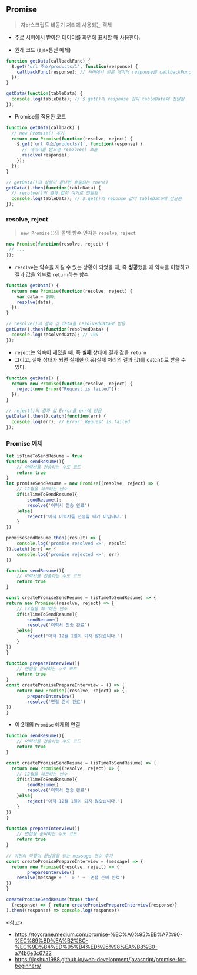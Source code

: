 ## Promise
>  자바스크립트 비동기 처리에 사용되는 객체
- 주로 서버에서 받아온 데이터를 화면에 표시할 때 사용한다.

- 원래 코드 (ajax통신 예제)
```js
function getData(callbackFunc) {
  $.get('url 주소/products/1', function(response) {
    callbackFunc(response); // 서버에서 받은 데이터 response를 callbackFunc() 함수에 넘겨줌
  });
}

getData(function(tableData) {
  console.log(tableData); // $.get()의 response 값이 tableData에 전달됨
});
```

- Promise를 적용한 코드
```js
function getData(callback) {
  // new Promise() 추가
  return new Promise(function(resolve, reject) {
    $.get('url 주소/products/1', function(response) {
      // 데이터를 받으면 resolve() 호출
      resolve(response);
    });
  });
}

// getData()의 실행이 끝나면 호출되는 then()
getData().then(function(tableData) {
  // resolve()의 결과 값이 여기로 전달됨
  console.log(tableData); // $.get()의 reponse 값이 tableData에 전달됨
});
```

### resolve, reject
> ```new Promise()```의 콜백 함수 인자는 ```resolve```, ```reject```

```js
new Promise(function(resolve, reject) {
 // ...
});
``` 

- ```resolve```는 약속을 지킬 수 있는 상황이 되었을 때, 즉 **성공**했을 때 약속을 이행하고 결과 값을 외부로 ```return```하는 함수
```js
function getData() {
  return new Promise(function(resolve, reject) {
    var data = 100;
    resolve(data);
  });
}

// resolve()의 결과 값 data를 resolvedData로 받음
getData().then(function(resolvedData) {
  console.log(resolvedData); // 100
});
```

- ```reject```는 약속이 깨졌을 때, 즉 **실패** 상태에 결과 값을 ```return```
- 그리고, 실패 상태가 되면 실패한 이유(실패 처리의 결과 값)를 catch()로 받을 수 있다.
```js
function getData() {
  return new Promise(function(resolve, reject) {
    reject(new Error("Request is failed"));
  });
}

// reject()의 결과 값 Error를 err에 받음
getData().then().catch(function(err) {
  console.log(err); // Error: Request is failed
});
```

### Promise 예제
```js
let isTimeToSendResume = true
function sendResume(){
	// 이력서를 전송하는 수도 코드
	return true
}
let promiseSendResume = new Promise((resolve, reject) => {
	// 12월을 체크하는 변수
	if(isTimeToSendResume){
		sendResume();
		resolve('이력서 전송 완료')
	}else{
		reject('아직 이력서를 전송할 때가 아닙니다.')
	}
})

promiseSendResume.then((result) => {
	console.log('promise resolved =>', result)
}).catch((err) => {
	console.log('promise rejected =>', err)
})
```
```js
function sendResume(){
	// 이력서를 전송하는 수도 코드
	return true
}

const createPromiseSendResume = (isTimeToSendResume) => {
return new Promise((resolve, reject) => {
	// 12월을 체크하는 변수
	if(isTimeToSendResume){
		sendResume()
		resolve('이력서 전송 완료')
	}else{
		reject('아직 12월 1일이 되지 않았습니다.')
	}
})
}

function prepareInterview(){
	// 면접을 준비하는 수도 코드
	return true
}
const createPromisePrepareInterview = () => {
	return new Promise((resolve, reject) => {
		prepareInterview()
		resolve('면접 준비 완료')
})
}
```
- 이 2개의 ```Promise``` 예제의 연결
```js
function sendResume(){
	// 이력서를 전송하는 수도 코드
	return true
}

const createPromiseSendResume = (isTimeToSendResume) => {
  return new Promise((resolve, reject) => {
	// 12월을 체크하는 변수
	if(isTimeToSendResume){
		sendResume()
		resolve('이력서 전송 완료')
	}else{
		reject('아직 12월 1일이 되지 않았습니다.')
	}
})
}

function prepareInterview(){
	// 면접을 준비하는 수도 코드
	return true
}
  
// 이전의 작업이 끝났음을 받는 message 변수 추가
const createPromisePrepareInterview = (message) => {
  return new Promise((resolve, reject) => {
		prepareInterview()
    resolve(message + ' -> ' + '면접 준비 완료')
})
}

createPromiseSendResume(true).then(
  (response) => { return createPromisePrepareInterview(response)}
).then((response) => console.log(response))
```

<참고> 
- https://toycrane.medium.com/promise-%EC%A0%95%EB%A7%90-%EC%89%BD%EA%B2%8C-%EC%9D%B4%ED%95%B4%ED%95%98%EA%B8%B0-a74b6e3c6722
- https://joshua1988.github.io/web-development/javascript/promise-for-beginners/



